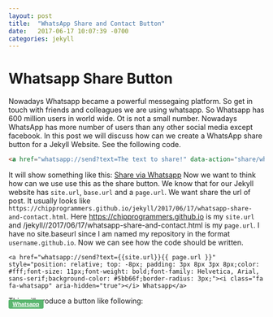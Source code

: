 ```yaml
---
layout: post
title:  "WhatsApp Share and Contact Button"
date:   2017-06-17 10:07:39 -0700
categories: jekyll
---
```

# Whatsapp Share Button
Nowadays Whatsapp became a powerful messegaing platform. So get in touch with friends and colleagues we are using whatsapp. So Whatsapp has 600 million users in world wide. Ot is not a small number. Nowadays WhatsApp has more number of users than any other social media except facebook. In this post we will discuss how can we create a WhatsApp share button for a Jekyll Website. See the following code.
```markdown
<a href="whatsapp://send?text=The text to share!" data-action="share/whatsapp/share">Share via Whatsapp</a>
```
It will show something like this:
<a href="whatsapp://send?text=The text to share!" data-action="share/whatsapp/share">Share via Whatsapp</a>
Now we want to think how can we use use this as the share button. We know that for our Jekyll website has `site.url`, `base.url` and a `page.url`. We want share the url of post. It usually looks like `https://chipprogrammers.github.io/jekyll/2017/06/17/whatsapp-share-and-contact.html`. Here https://chipprogrammers.github.io is my `site.url` and /jekyll//2017/06/17/whatsapp-share-and-contact.html is my `page.url`. I have no site.baseurl since I am named my repository in the format `username.github.io`. Now we can see how the code should be written.
```markup
<a href="whatsapp://send?text={{site.url}}{{ page.url }}" style="position: relative; top: -8px; padding: 3px 8px 3px 8px;color: #fff;font-size: 11px;font-weight: bold;font-family: Helvetica, Arial, sans-serif;background-color: #5bb66f;border-radius: 3px;"><i class="fa fa-whatsapp" aria-hidden="true"></i> Whatsapp</a>
```
This will produce a button like following:<br />
<a href="whatsapp://send?text={{site.url}}{{ page.url }}" style="position: relative; top: -8px; padding: 3px 8px 3px 8px;color: #fff;font-size: 11px;font-weight: bold;font-family: Helvetica, Arial, sans-serif;background-color: #5bb66f;border-radius: 3px;"><i class="fa fa-whatsapp" aria-hidden="true"></i> Whatsapp</a>
